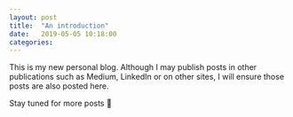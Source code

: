 ```yaml
---
layout: post
title:  "An introduction"
date:   2019-05-05 10:18:00
categories:
---
```


This is my new personal blog. Although I may publish posts in other publications such as Medium, LinkedIn or on other sites, I will ensure those posts are also posted here.

Stay tuned for more posts 👋
